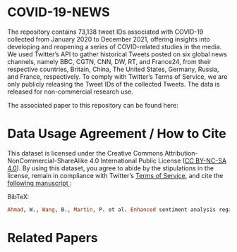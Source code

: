 # COVID-19-NEWS
 
The repository contains  73,138   tweet  IDs associated with COVID-19   collected from January 2020 to December 2021, offering insights into developing and reopening a series of COVID-related studies in the media. We used Twitter’s API to gather historical Tweets posted on six global news channels, namely BBC, CGTN, CNN, DW, RT, and France24, from their respective countries, Britain, China, The United States, Germany, Russia, and France, respectively. To comply with Twitter’s Terms of Service, we are only publicly releasing the Tweet IDs of the collected Tweets. The data is released for non-commercial research use.

The associated paper to this repository can be found here:


 
 


# Data Usage Agreement / How to Cite
This dataset is licensed under the Creative Commons Attribution-NonCommercial-ShareAlike 4.0 International Public License (<a href="https://creativecommons.org/licenses/by-nc-sa/4.0/" rel="nofollow">CC BY-NC-SA 4.0</a>). By using this dataset, you agree to abide by the stipulations in the license, remain in compliance with Twitter’s <a href="https://developer.twitter.com/en/developer-terms/agreement-and-policy" rel="nofollow">Terms of Service</a>, and cite the  <a href="https://rdcu.be/c0Cq1" > following manuscript </a>:
 

BibTeX:

 ```ruby
Ahmad, W., Wang, B., Martin, P. et al. Enhanced sentiment analysis regarding COVID-19 news from global channels. J Comput Soc Sc (2022). https://doi.org/10.1007/s42001-022-00189-1

```

 
 
# Related Papers
